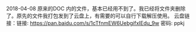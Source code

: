 2018-04-08
原来的DOC 内的文件，基本已经用不到了。我已经将文件夹删除了。原先的文件我打包发到了云盘上，有需要的可以自行下载解压使用。
云盘链接：链接: https://pan.baidu.com/s/1cTfnmEW6UebgifxIEdu_9w 密码: ppkj



